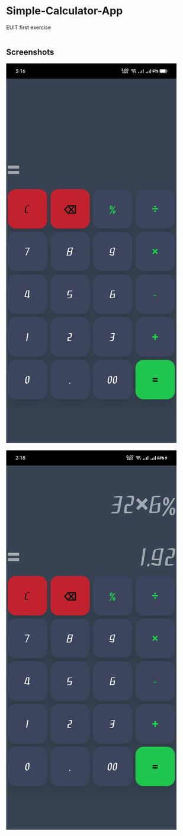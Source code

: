 # Simple-Calculator-App
EUIT first exercise
<br>
<br>
## Screenshots
![screenshot](/app-screeenshot.jpg) <br>
<br>
![screenshot](/app-screenshot-1.jpg)
